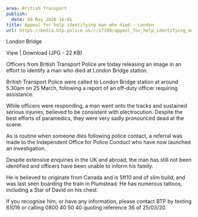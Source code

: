 ```yaml
area: British Transport
publish:
  date: 04 May 2020 16:01
title: Appeal for help identifying man who died - London
url: https://media.btp.police.uk/r/17199/appeal_for_help_identifying_man_who_died_-_london_
```

London Bridge

View | Download (JPG - 22 KB)

Officers from British Transport Police are today releasing an image in an effort to identify a man who died at London Bridge station.

British Transport Police were called to London Bridge station at around 5.30am on 25 March, following a report of an off-duty officer requiring assistance.

While officers were responding, a man went onto the tracks and sustained serious injuries, believed to be consistent with electrocution. Despite the best efforts of paramedics, they were very sadly pronounced dead at the scene.

As is routine when someone dies following police contact, a referral was made to the Independent Office for Police Conduct who have now launched an investigation.

Despite extensive enquiries in the UK and abroad, the man has still not been identified and officers have been unable to inform his family.

He is believed to originate from Canada and is 5ft10 and of slim build, and was last seen boarding the train in Plumstead. He has numerous tattoos, including a Star of David on his chest.

If you recognise him, or have any information, please contact BTP by texting 61016 or calling 0800 40 50 40 quoting reference 36 of 25/03/20.
